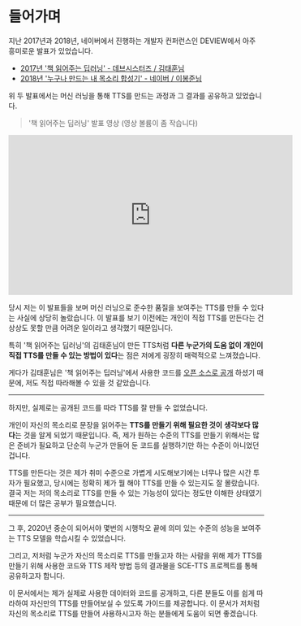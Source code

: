 # 들어가며

지난 2017년과 2018년, 네이버에서 진행하는 개발자 컨퍼런스인 DEVIEW에서 아주
흥미로운 발표가 있었습니다.

- [2017년 '책 읽어주는 딥러닝' - 데브시스터즈 / 김태훈님](https://deview.kr/2017/schedule/182)
- [2018년 '누구나 만드는 내 목소리 합성기' - 네이버 / 이봉준님](https://deview.kr/2018/schedule/247)

위 두 발표에서는 머신 러닝을 통해 TTS를 만드는 과정과 그 결과를 공유하고 있었습니다.

> '책 읽어주는 딥러닝' 발표 영상 (영상 볼륨이 좀 작습니다)

<div class="video-container">
    <iframe width="560" height="315" src="https://www.youtube.com/embed/klnfWhPGPRs" frameborder="0" allow="accelerometer; autoplay; encrypted-media; gyroscope; picture-in-picture" allowfullscreen></iframe>
</div>

당시 저는 이 발표들을 보며 머신 러닝으로 준수한 품질을 보여주는 TTS를 만들
수 있다는 사실에 상당히 놀랐습니다. 이 발표를 보기 이전에는 개인이 직접 TTS를
만든다는 건 상상도 못할 만큼 어려운 일이라고 생각했기 때문입니다.

특히 '책 읽어주는 딥러닝'의 김태훈님이 만든 TTS처럼 **다른 누군가의 도움 없이**
**개인이 직접 TTS를 만들 수 있는 방법이 있다**는 점은 저에게 굉장히 매력적으로
느껴졌습니다.

게다가 김태훈님은 '책 읽어주는 딥러닝'에서 사용한 코드를
[오픈 소스로 공개](https://github.com/carpedm20/multi-Speaker-tacotron-tensorflow)
하셨기 때문에, 저도 직접 따라해볼 수 있을 것 같았습니다.

---

하지만, 실제로는 공개된 코드를 따라 TTS를 잘 만들 수 없었습니다.

개인이 자신의 목소리로 문장을 읽어주는 **TTS를 만들기 위해 필요한 것이**
**생각보다 많다**는 것을 알게 되었기 때문입니다. 즉, 제가 원하는 수준의 TTS를
만들기 위해서는 많은 준비가 필요하고 단순히 누군가 만들어 둔 코드를 실행하기만
하는 수준이 아니었던 겁니다.

TTS를 만든다는 것은 제가 취미 수준으로 가볍게 시도해보기에는 너무나 많은 시간
투자가 필요했고, 당시에는 정확히 제가 뭘 해야 TTS를 만들 수 있는지도 잘
몰랐습니다. 결국 저는 저의 목소리로 TTS를 만들 수 있는 가능성이 있다는 정도만
이해한 상태였기 때문에 더 많은 공부가 필요했습니다.

---

그 후, 2020년 중순이 되어서야 몇번의 시행착오 끝에 의미 있는 수준의 성능을
보여주는 TTS 모델을 학습시킬 수 있었습니다.

그리고, 저처럼 누군가 자신의 목소리로 TTS를 만들고자 하는 사람을 위해 제가
TTS를 만들기 위해 사용한 코드와 TTS 제작 방법 등의 결과물을 SCE-TTS 프로젝트를
통해 공유하고자 합니다.

이 문서에서는 제가 실제로 사용한 데이터와 코드를 공개하고, 다른 분들도 이를
쉽게 따라하여 자신만의 TTS를 만들어보실 수 있도록 가이드를 제공합니다. 이
문서가 저처럼 자신의 목소리로 TTS를 만들어 사용하시고자 하는 분들에게 도움이
되면 좋겠습니다.
